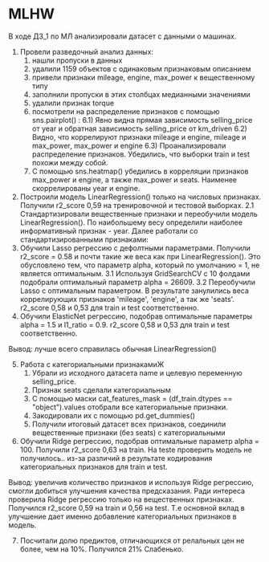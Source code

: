 # MLHW
В ходе ДЗ_1 по МЛ анализировали датасет с данными о машинах.
1. Провели разведочный анализ данных:
	1) нашли пропуски в данных
	2) удалили 1159 объектов с одинаковым признаковым описанием
	3) привели признаки mileage, engine, max_power к вещественному типу
	4) заполнили пропуски в этих столбцах медианными значениями
	5) удалили признак torque
	6) посмотрели на распределение признаков с помощью sns.pairplot() :
		6.1) Явно видна прямая зависимость selling_price от year и обратная зависимость selling_price от km_driven
		6.2) Видно, что коррелируют признаки mileage и engine, mileage и max_power, max_power и engine
		6.3) Проанализировали распределение признаков. Убедились, что выборки train и test похожи между собой. 
	7)  С помощью sns.heatmap() убедились в корреляции признаков  max_power и engine, а также max_power и seats.
	Наименее скоррелированы year и engine.
2. Построили модель LinearRegression() только на числовых признаках. Получили r2_score 0,59 на тренировочной и тестовой выборках.
	2.1 Стандартизировали вещественные признаки и переобучили модель LinearRegression(). По наибольшему весу определили наиболее информативный признак - year.
Далее работали со стандартизированными признаками:
3. Обучили Lasso регрессию с дефолтными параметрами.
Получили r2_score = 0.58 и почти такие же веса как при LinearRegression(). Это обусловлено тем, что параметр alpha, который по умолчанию = 1, не является оптимальным.
	3.1 Используя GridSearchCV с 10 фолдами подобрали оптимальный параметр alpha = 26609.
	3.2 Переобучили Lasso с оптимальным параметром. В результате занулились веса коррелирующих признаков  'mileage', 'engine', а так же 'seats'.
r2_score 0,58 и 0,53 для train и test соответственно.
4. Обучили ElasticNet регрессию, подобрав оптимальные параметры alpha = 1.5 и l1_ratio = 0.9.
r2_score 0,58 и 0,53 для train и test соответственно.

Вывод: лучше всего справилась обычная LinearRegression()

5. Работа с категориальными признакамиЖ
	1) Убрали из исходного датасета name и целевую переменную selling_price. 
	2) Признак seats сделали категориальным
	3) С помощью маски cat_features_mask = (df_train.dtypes == "object").values отобрали все категориальные признаки.
	4) Закодировали их с помощью pd.get_dummies()
	5) Получили итоговый датасет всех признаков, соединили вещественные признаки (без seats) с категориальными
6. Обучили Ridge регрессию, подобрав оптимальные параметр alpha = 100.
Получили r2_score 0,63 на train.
На teste проверить модель не получилось.. из-за различий в результате кодирования категориальных признаков для train и test.

Вывод: увеличив количество признаков и используя Ridge регрессию, смогли добиться улучшения качества предсказания.
Ради интереса проверила Ridge регрессию только на вещественных признаках. Получился r2_score 0,59 на train и 0,56 на test.
Т.е основной вклад в улучшение дает именно добавление категориальных признаков в модель.

7. Посчитали долю предиктов, отличающихся от релальных цен не более, чем на 10%.
Получился 21%
Слабенько.


